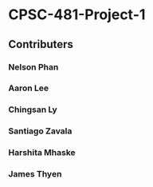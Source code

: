 # CPSC-481-Project-1

## Contributers
### Nelson Phan
### Aaron Lee
### Chingsan Ly
### Santiago Zavala
### Harshita Mhaske
### James Thyen
